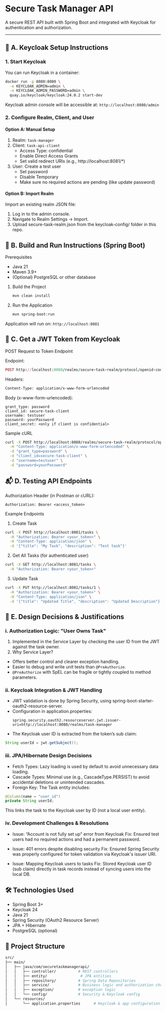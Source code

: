 # Secure Task Manager API

A secure REST API built with Spring Boot and integrated with Keycloak for authentication and authorization.

---

## 📌 A. Keycloak Setup Instructions

### 1. Start Keycloak
You can run Keycloak in a container:

```bash
docker run -p 8080:8080 \
  -e KEYCLOAK_ADMIN=admin \
  -e KEYCLOAK_ADMIN_PASSWORD=admin \
  quay.io/keycloak/keycloak:24.0.2 start-dev
```
Keycloak admin console will be accessible at:
```http://localhost:8080/admin```
### 2. Configure Realm, Client, and User
#### Option A: Manual Setup
1. Realm: ``` task-manager ```
2. Client: ```task-api-client```
   - Access Type: confidential
   - Enable Direct Access Grants
   - Set valid redirect URIs (e.g., http://localhost:8081/*)
3. User: Create a test user
   - Set password
   - Disable Temporary
   - Make sure no required actions are pending (like update password)
#### Option B: Import Realm
Import an existing realm JSON file:
1. Log in to the admin console.
2. Navigate to Realm Settings → Import.
3. Upload secure-task-realm.json from the keycloak-config/ folder in this repo.

## 🚀 B. Build and Run Instructions (Spring Boot)
Prerequisites
 - Java 21
 - Maven 3.9+
 - (Optional) PostgreSQL or other database

1. Build the Project
   ```bash
   mvn clean install
   ```
2. Run the Application
   ```bash
   mvn spring-boot:run
   ```
Application will run on:
```http://localhost:8081```

## 🔐 C. Get a JWT Token from Keycloak
POST Request to Token Endpoint

Endpoint:
```ruby
POST http://localhost:8080/realms/secure-task-realm/protocol/openid-connect/token
```
Headers:
```bash
Content-Type: application/x-www-form-urlencoded
```
Body (x-www-form-urlencoded):
```vbnet
grant_type: password
client_id: secure-task-client
username: testuser
password: yourPassword
client_secret: <only if client is confidential>
```
Sample cURL
```bash
curl -X POST http://localhost:8080/realms/secure-task-realm/protocol/openid-connect/token \
  -H "Content-Type: application/x-www-form-urlencoded" \
  -d "grant_type=password" \
  -d "client_id=secure-task-client" \
  -d "username=testuser" \
  -d "password=yourPassword"
```
## 📬 D. Testing API Endpoints
Authorization Header (in Postman or cURL):
```http
Authorization: Bearer <access_token>
```
Example Endpoints
1. Create Task
```bash
curl -X POST http://localhost:8081/tasks \
  -H "Authorization: Bearer <your_token>" \
  -H "Content-Type: application/json" \
  -d '{"title": "My Task", "description": "Test task"}'
```
2. Get All Tasks (for authenticated user)
```bash
curl -X GET http://localhost:8081/tasks \
  -H "Authorization: Bearer <your_token>"
```
3. Update Task
```bash
curl -X PUT http://localhost:8081/tasks/1 \
  -H "Authorization: Bearer <your_token>" \
  -H "Content-Type: application/json" \
  -d '{"title": "Updated Title", "description": "Updated Description"}'
```
## 📘 E. Design Decisions & Justifications
### i. Authorization Logic: "User Owns Task"
1. Implemented in the Service Layer by checking the user ID from the JWT against the task owner.
2. Why Service Layer?
 - Offers better control and clearer exception handling.
 - Easier to debug and write unit tests than ```@PreAuthorize```.
 - ```@PreAuthorize``` with SpEL can be fragile or tightly coupled to method parameters.
### ii. Keycloak Integration & JWT Handling
- JWT validation is done by Spring Security, using spring-boot-starter-oauth2-resource-server.
- Configuration in application.properties:
  ```properties
  spring.security.oauth2.resourceserver.jwt.issuer-uri=http://localhost:8080/realms/task-manager
  ```
- The Keycloak user ID is extracted from the token’s sub claim:
```java
String userId = jwt.getSubject();
```
### iii. JPA/Hibernate Design Decisions
 - Fetch Types: Lazy loading is used by default to avoid unnecessary data loading.
 - Cascade Types: Minimal use (e.g., CascadeType.PERSIST) to avoid accidental deletions or unintended cascades.
 - Foreign Key: The Task entity includes:
```java
@Column(name = "user_id")
private String userId;
```
This links the task to the Keycloak user by ID (not a local user entity).

### iv. Development Challenges & Resolutions
 - Issue: “Account is not fully set up” error from Keycloak
   Fix: Ensured test users had no required actions and had a permanent password.

 - Issue: 401 errors despite disabling security
   Fix: Ensured Spring Security was properly configured for token validation via Keycloak's issuer URI.

 - Issue: Mapping Keycloak users to tasks
   Fix: Stored Keycloak user ID (sub claim) directly in task records instead of syncing users into the local DB.
## 🛠️ Technologies Used
 - Spring Boot 3+
 - Keycloak 24
 - Java 21
 - Spring Security (OAuth2 Resource Server)
 - JPA + Hibernate
 - PostgreSQL (optional)

## 📂 Project Structure
```bash
src/
├── main/
│   ├── java/com/securetaskmanagerapi/
│   │   ├── controller/          # REST controllers
│   │   ├── entity/               # JPA entities
│   │   ├── repository/          # Spring Data Repositories
│   │   ├── service/             # Business logic and authorization checks
│   │   ├── exception/           # exception logic
│   │   └── config/              # Security & Keycloak config
│   └── resources/
│       └── application.properties      # Keycloak & app configuration
```
